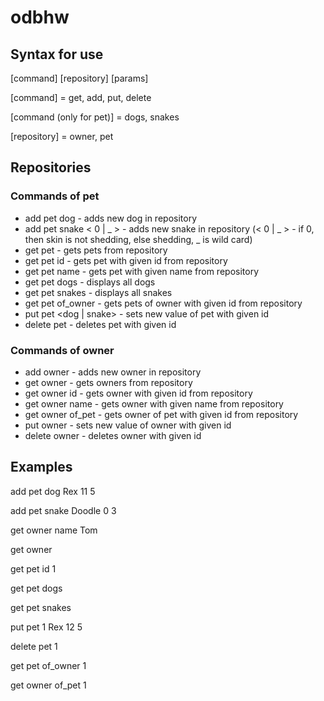 # odbhw

## Syntax for use

[command] [repository] [params]

[command] = get, add, put, delete

[command (only for pet)] = dogs, snakes

[repository] = owner, pet

## Repositories

### Commands of pet

* add pet dog <name> <times he fetched stick> <owner id> - adds new dog in repository
* add pet snake <name> < 0 | _ > <owner id>- adds new snake in repository (< 0 | _ > - if 0, then skin is not shedding, else shedding, _ is wild card)
* get pet - gets pets from repository
* get pet id <id> - gets pet with given id from repository
* get pet name <name> - gets pet with given name from repository
* get pet dogs - displays all dogs
* get pet snakes - displays all snakes
* get pet of_owner <ownerId> - gets pets of owner with given id from repository
* put pet <id> <dog | snake> <name> <times he fetched stick> <owner id> - sets new value of pet with given id 
* delete pet <id> - deletes pet with given id

### Commands of owner

* add owner <name> - adds new owner in repository
* get owner - gets owners from repository
* get owner id <id> - gets owner with given id from repository
* get owner name <name> - gets owner with given name from repository
* get owner of_pet <petId> - gets owner of pet with given id from repository
* put owner <id> <name> - sets new value of owner with given id
* delete owner <id> - deletes owner with given id
  
## Examples

add pet dog Rex 11 5

add pet snake Doodle 0 3

get owner name Tom

get owner

get pet id 1

get pet dogs

get pet snakes

put pet 1 Rex 12 5

delete pet 1

get pet of_owner 1

get owner of_pet 1
